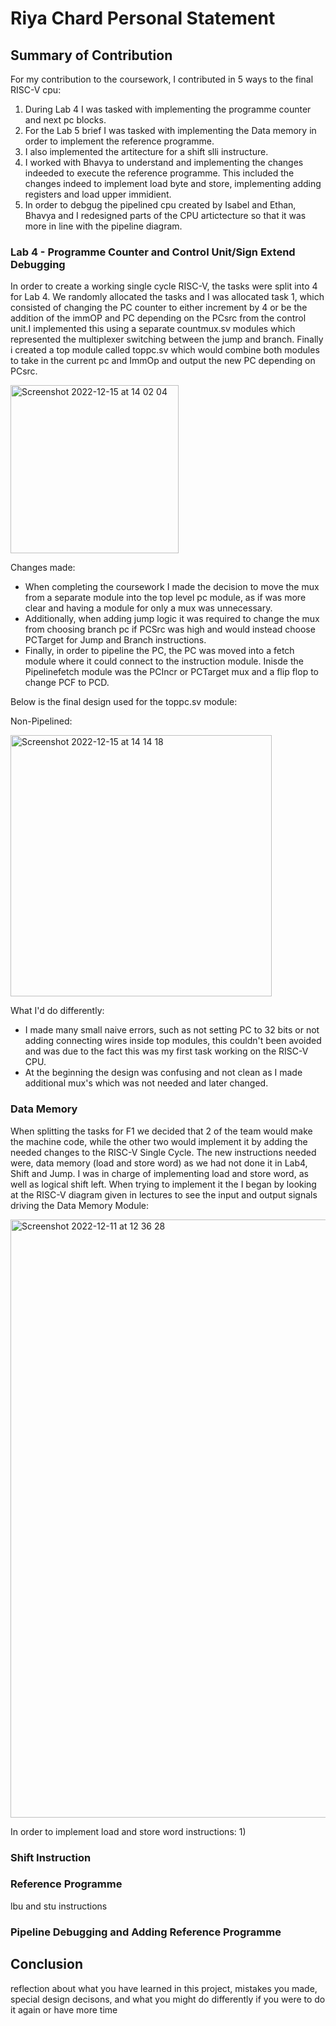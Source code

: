 # Riya Chard Personal Statement

## Summary of Contribution

For my contribution to the coursework, I contributed in 5 ways to the final RISC-V cpu:

1) During Lab 4 I was tasked with implementing the programme counter and next pc blocks.
2) For the Lab 5 brief I was tasked with implementing the Data memory in order to implement the reference programme.
3) I also implemented the artitecture for a shift slli instructure.
4) I worked with Bhavya to understand and implementing the changes indeeded to execute the reference programme. This included the changes indeed to implement load byte and store, implementing adding registers and load upper immidient. 
5) In order to debgug the pipelined cpu created by Isabel and Ethan, Bhavya and I redesigned parts of the CPU artictecture so that it was more in line with the pipeline diagram. 

### Lab 4 - Programme Counter and Control Unit/Sign Extend Debugging

In order to create a working single cycle RISC-V, the tasks were split into 4 for Lab 4. We randomly allocated the tasks and I was allocated task 1, which consisted of changing the PC counter to either increment by 4 or be the addition of the immOP and PC depending on the PCsrc from the control unit.I implemented this using a separate countmux.sv modules which represented the multiplexer switching between the jump and branch. Finally i created a top module called toppc.sv which would combine both modules to take in the current pc and ImmOp and output the new PC depending on PCsrc.

<img width="269" alt="Screenshot 2022-12-15 at 14 02 04" src="https://user-images.githubusercontent.com/115703122/207880649-84a1fce2-fc5a-4fc1-a381-cdecb43f95fd.png">

Changes made:

- When completing the coursework I made the decision to move the mux from a separate module into the top level pc module, as if was more clear and having a module for only a mux was unnecessary. 
- Additionally, when adding jump logic it was required to change the mux from choosing branch pc if PCSrc was high and would instead choose PCTarget for Jump and Branch instructions.
- Finally, in order to pipeline the PC, the PC was moved into a fetch module where it could connect to the instruction module. Inisde the Pipelinefetch module was the PCIncr or PCTarget mux and a flip flop to change PCF to PCD. 

Below is the final design used for the toppc.sv module:

Non-Pipelined:

<img width="418" alt="Screenshot 2022-12-15 at 14 14 18" src="https://user-images.githubusercontent.com/115703122/207883287-d4ed7611-b9a8-43d5-ad15-cda16028997c.png">

What I'd do differently:

- I made many small naive errors, such as not setting PC to 32 bits or not adding connecting wires inside top modules, this couldn't been avoided and was due to the fact this was my first task working on the RISC-V CPU.
- At the beginning the design was confusing and not clean as I made additional mux's which was not needed and later changed.

### Data Memory 

When splitting the tasks for F1 we decided that 2 of the team would make the machine code, while the other two would implement it by adding the needed changes to the RISC-V Single Cycle. The new instructions needed were, data memory (load and store word) as we had not done it in Lab4, Shift and Jump. I was in charge of implementing load and store word, as well as logical shift left. When trying to implement it the I began by looking at the RISC-V diagram given in lectures to see the input and output signals driving the Data Memory Module:

<img width="957" alt="Screenshot 2022-12-11 at 12 36 28" src="https://user-images.githubusercontent.com/115703122/206903936-efe057d0-ee8c-4eb2-89d9-1cedbbcad260.png">

In order to implement load and store word instructions:
1)


### Shift Instruction

### Reference Programme 

lbu and stu instructions 

### Pipeline Debugging and Adding Reference Programme

## Conclusion

reflection about what you have learned in this project, mistakes you made, special design decisons, and what you might do differently if you were to do it again or have more time
